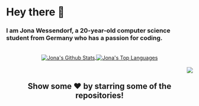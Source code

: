 <h1>Hey there 👋</h1>
<h3>I am Jona Wessendorf, a 20-year-old computer science student from Germany who has a passion for coding.</h3>
<br/>
<div align="center">
  <a href="https://github.com/anuraghazra/github-readme-stats">
    <img align="center" src="https://github-readme-stats.vercel.app/api/?username=jonawe&count_private=true&show_icons=true&title_color=58A7FE&icon_color=58A7FE&text_color=DDD&bg_color=0C1017&border_radius=7&custom_title=My%20Github%20Stats&line_height=27&" alt="Jona's Github Stats" />
  </a>
  <a href="https://github.com/anuraghazra/github-readme-stats">
    <img align="center" src="https://github-readme-stats.vercel.app/api/top-langs/?username=jonawe&title_color=58A7FE&icon_color=58A7FE&text_color=DDD&bg_color=0C1017&border_radius=7&custom_title=Languages%20by%20usage&layout=default&langs_count=3&)" alt="Jona's Top Languages"/>
  </a>
</div>
<br/>
<img align='right' src="https://visitor-badge.glitch.me/badge?page_id=jonawe.blaaaaaaaaaaa">

#
<h2 align="center">Show some ❤️ by starring some of the repositories!</h2>


